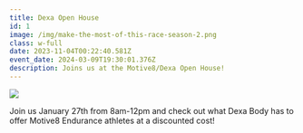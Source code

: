 ```yaml
---
title: Dexa Open House
id: 1
image: /img/make-the-most-of-this-race-season-2.png
class: w-full
date: 2023-11-04T00:22:40.581Z
event_date: 2024-03-09T19:30:01.376Z
description: Joins us at the Motive8/Dexa Open House!
---
```

![](/img/flyerback.png)

Join us January 27th from 8am-12pm and check out what Dexa Body has to offer Motive8 Endurance athletes at a discounted cost!